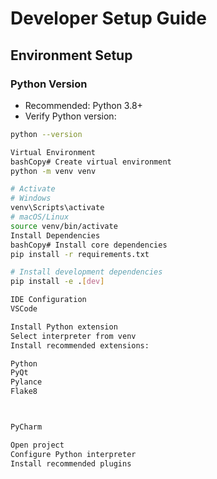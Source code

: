 # Developer Setup Guide

## Environment Setup

### Python Version
- Recommended: Python 3.8+
- Verify Python version:
```bash
python --version

Virtual Environment
bashCopy# Create virtual environment
python -m venv venv

# Activate
# Windows
venv\Scripts\activate
# macOS/Linux
source venv/bin/activate
Install Dependencies
bashCopy# Install core dependencies
pip install -r requirements.txt

# Install development dependencies
pip install -e .[dev]

IDE Configuration
VSCode

Install Python extension
Select interpreter from venv
Install recommended extensions:

Python
PyQt
Pylance
Flake8



PyCharm

Open project
Configure Python interpreter
Install recommended plugins

